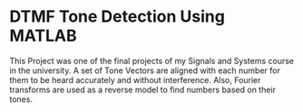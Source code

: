 # DTMF Tone Detection Using MATLAB
This Project was one of the final projects of my Signals and Systems course in the university. A set of Tone Vectors are aligned with each number for them to be heard accurately and without interference. Also, Fourier transforms are used as a reverse model to find numbers based on their tones.
